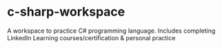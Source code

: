 # c-sharp-workspace
A workspace to practice C# programming language. Includes completing LinkedIn Learning courses/certification &amp; personal practice
